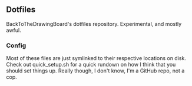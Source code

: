 ## Dotfiles

BackToTheDrawingBoard's dotfiles repository. Experimental, and mostly awful.

### Config

Most of these files are just symlinked to their respective locations on disk. Check out quick_setup.sh for a quick rundown on how I think that you should set things up. Really though, I don't know, I'm a GitHub repo, not a cop.
